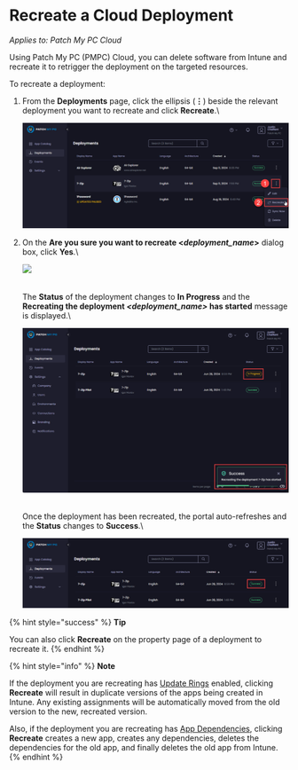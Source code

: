 # Recreate a Cloud Deployment

_Applies to: Patch My PC Cloud_

Using Patch My PC (PMPC) Cloud, you can delete software from Intune and recreate it to retrigger the deployment on the targeted resources.

To recreate a deployment:

1.  From the **Deployments** page, click the ellipsis (**⋮**) beside the relevant deployment you want to recreate and click **Recreate**.\\

    ![Clicking the ellipsis beside a deployment and selecting “Recreate”](<../../../.gitbook/assets/image-(2013) (1).png>)
2.  On the **Are you sure you want to recreate <**_**deployment\_name**_**>** dialog box, click **Yes**.\\

    ![](../../../.gitbook/assets/image-\(1681\).png)

    \
    The **Status** of the deployment changes to **In Progress** and the **Recreating the deployment&#x20;**_**\<deployment\_name>**_**&#x20;has started** message is displayed.\\

    ![Change to deployment status and message stating the recreation process has started](<../../../.gitbook/assets/image-(1682) (1).png>)

    \
    Once the deployment has been recreated, the portal auto-refreshes and the **Status** changes to **Success**.\\

    ![Portal auto-refreshes to show the deployment has been successfully recreated](<../../../.gitbook/assets/image-(1683) (1).png>)

{% hint style="success" %}
**Tip**

You can also click **Recreate** on the property page of a deployment to recreate it.
{% endhint %}

{% hint style="info" %}
**Note**

If the deployment you are recreating has [Update Rings](../cloud-update-rings/) enabled, clicking **Recreate** will result in duplicate versions of the apps being created in Intune. Any existing assignments will be automatically moved from the old version to the new, recreated version.

Also, if the deployment you are recreating has [App Dependencies](../deploying-an-app-using-cloud/cloud-configurations-deployment-tab/dependencies-deployments.md), clicking **Recreate** creates a new app, creates any dependencies, deletes the dependencies for the old app, and finally deletes the old app from Intune.
{% endhint %}
